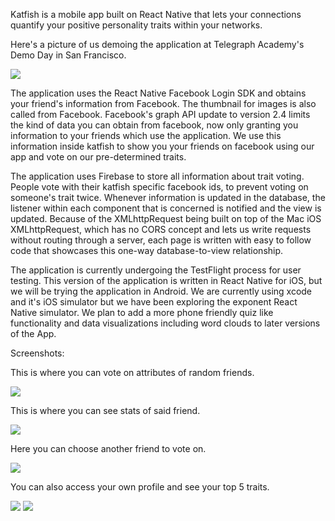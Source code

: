 Katfish is a mobile app built on React Native that lets your connections quantify your positive personality traits within your networks.

Here's a picture of us demoing the application at Telegraph Academy's Demo Day in San Francisco.

<image src="Web/assets/img/TGAdd.jpg">

The application uses the React Native Facebook Login SDK and obtains your friend's information from Facebook. The thumbnail for images is also called from Facebook. Facebook's graph API update to version 2.4 limits the kind of data you can obtain from facebook, now only granting you information to your friends which use the application. We use this information inside katfish to show you your friends on facebook using our app and vote on our pre-determined traits.

The application uses Firebase to store all information about trait voting. People vote with their katfish specific facebook ids, to prevent voting on someone's trait twice. Whenever information is updated in the database, the listener within each component that is concerned is notified and the view is updated. Because of the XMLhttpRequest being built on top of the Mac iOS XMLhttpRequest, which has no CORS concept and lets us write requests without routing through a server, each page is written with easy to follow code that showcases this one-way database-to-view relationship.

The application is currently undergoing the TestFlight process for user testing. This version of the application is written in React Native for iOS, but we will be trying the application in Android. We are currently using xcode and it's iOS simulator but we have been exploring the exponent React Native simulator. We plan to add a more phone friendly quiz like functionality and data visualizations including word clouds to later versions of the App.

Screenshots:

This is where you can vote on attributes of random friends.

<image src="Web/assets/img/Friends.png">

This is where you can see stats of said friend.

<image src="Web/assets/img/FriendStats.png">

Here you can choose another friend to vote on.

<image src="Web/assets/img/Pond.png">

You can also access your own profile and see your top 5 traits.

<image src="Web/assets/img/Profile.png">

<image src="Web/assets/img/YourStats.png">





